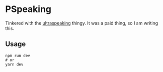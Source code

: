 # PSpeaking

Tinkered with the [ultraspeaking](https://ultraspeaking.com/) thingy. It was a paid thing, so I am writing this.

## Usage

```
npm run dev
# or
yarn dev
```
